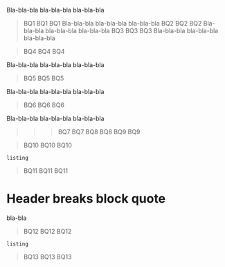 Bla-bla-bla bla-bla-bla bla-bla-bla
>BQ1
>BQ1
>BQ1
Bla-bla-bla bla-bla-bla bla-bla-bla
 >BQ2
 >BQ2
 >BQ2
Bla-bla-bla bla-bla-bla bla-bla-bla
 > BQ3
 > BQ3
 > BQ3
Bla-bla-bla bla-bla-bla bla-bla-bla

>BQ4
>BQ4
>BQ4

Bla-bla-bla bla-bla-bla bla-bla-bla

 >BQ5
 >BQ5
 >BQ5

Bla-bla-bla bla-bla-bla bla-bla-bla

 > BQ6
 > BQ6
 > BQ6

Bla-bla-bla bla-bla-bla bla-bla-bla

 > > > BQ7
 > > > BQ7
 > > BQ8
 > > BQ8
 > BQ9
 > BQ9

 > BQ10
 > BQ10
 > BQ10
```
listing
```

 > BQ11
 > BQ11
 > BQ11
# Header breaks block quote

bla-bla

 > BQ12
 > BQ12
 > BQ12
```
listing
```
 > BQ13
 > BQ13
 > BQ13

